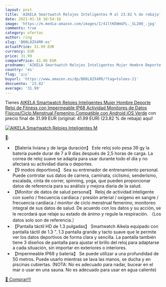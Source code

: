 ```yaml
---
layout: post
title: 'AIKELA Smartwatch Relojes Inteligentes M al 23.82 % de rebaja'
date: 2021-01-18 10:54:18
image: 'https://m.media-amazon.com/images/I/41ltKEWmGFL._SL200_.jpg'
comments: true
category: ofertas
author: ring
slug: 'B08L8ZX4RR-es'
actualPrice: 31.99 EUR
currency: EUR
price: 31.99
comparePrice: 41.99 EUR
prodname: 'AIKELA Smartwatch Relojes Inteligentes Mujer Hombre Deporte Reloj de Fitness con Impermeable IP68 Actividad Monitores de Datos Físicos/Ciclo Menstrual Femenino Compatible con Android iOS Verde'
country: 'es'
flag: '🇪🇸'
buyurl: 'https://www.amazon.es/dp/B08L8ZX4RR/?tag=tolees-21'
descuento: '23.82'
average: '31.99'
---
```


Tienes [AIKELA Smartwatch Relojes Inteligentes Mujer Hombre Deporte Reloj de Fitness con Impermeable IP68 Actividad Monitores de Datos Físicos/Ciclo Menstrual Femenino Compatible con Android iOS Verde](https://www.amazon.es/dp/B08L8ZX4RR/?tag=tolees-21) con precio final de  31.99 EUR (original: 41.99 EUR) (23.82 %  de rebaja) aqui!

[![AIKELA Smartwatch Relojes Inteligentes M](https://m.media-amazon.com/images/I/41ltKEWmGFL._SL200_.jpg)](https://www.amazon.es/dp/B08L8ZX4RR/?tag=tolees-21)

🔎:

- 【Batería liviana y de larga duración】 Este reloj solo pesa 39 gy la batería puede durar de 7 a 9 días después de 2,5 horas de carga. La correa de reloj suave se adapta para usar durante todo el día y no afectará su actividad diaria o deportes.
- 【9 modos deportivos】 Sea su entrenador de entrenamiento personal. Puede controlar sus datos de carrera, caminata, ciclismo, senderismo, escalada, cinta de correr, spinning, yoga, que pueden proporcionar datos de referencia para su análisis y mejora diaria de la salud.
- 【Monitor de datos de salud personal】 Reloj de actividad inteligente con sueño / frecuencia cardíaca / presión arterial / oxígeno en sangre / frecuencia cardíaca / monitor de ciclo menstrual femenino, monitoreo integral de sus datos de salud. De acuerdo con los datos y su acción, se le recordará que relaje su estado de ánimo y regule la respiración. （Los datos solo son de referencia.）
- 【Pantalla táctil HD de 1.3 pulgadas】 Smartwatch Aikela equipado con pantalla táctil de 1.3 ”. 1.3 pantalla grande y tacto suave que le permite ver los datos deportivos de forma clara y sencilla. La pantalla también tiene 3 diseños de pantalla para ajustar el brillo del reloj para adaptarse a cada situación, sin importar en exteriores o interiores.
- 【Impermeable IP68 y batería】 Se puede utilizar a una profundidad de 50 metros. Puede usarlo mientras se lava las manos, se ducha y en piscinas cubiertas. (NOTA: No es adecuado para nadar, bucear en el mar o usar en una sauna. No es adecuado para usar en agua caliente)

[🛒 Comprar!!!](https://www.amazon.es/dp/B08L8ZX4RR/?tag=tolees-21)
